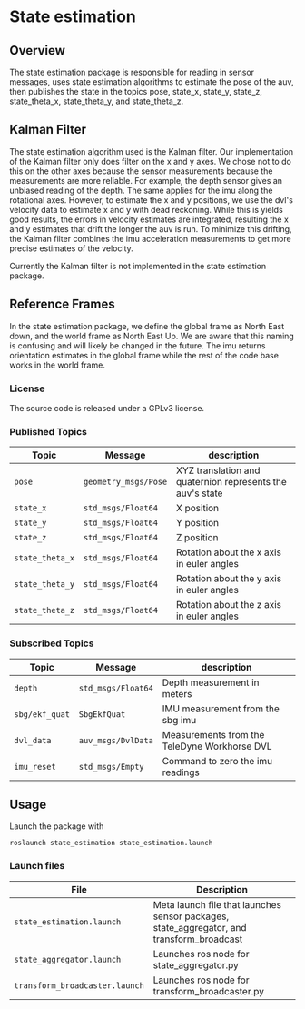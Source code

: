 # State estimation

## Overview

The state estimation package is responsible for reading in sensor messages, uses state estimation algorithms
to estimate the pose of the auv, then publishes the state in the topics pose, state_x, state_y, state_z,
state_theta_x, state_theta_y, and state_theta_z.

## Kalman Filter

The state estimation algorithm used is the Kalman filter. Our implementation of the Kalman filter only does filter on the x and y axes. We chose not to do this on the other axes because the sensor measurements because the measurements are more reliable. For example, the depth sensor gives an unbiased reading of the depth. The same applies for the imu along the rotational axes. However, to estimate the x and y positions, we use the dvl's velocity data to estimate x and y with dead reckoning. While this is yields good results, the errors in velocity estimates are integrated, resulting the x and y estimates that drift the longer the auv is run. To minimize this drifting, the Kalman filter combines the imu acceleration measurements to get more precise estimates of the velocity.

Currently the Kalman filter is not implemented in the state estimation package.

## Reference Frames

In the state estimation package, we define the global frame as North East down, and the world frame as North East Up. We are aware that this naming is confusing and will likely be changed in the future. The imu returns orientation estimates in the global frame while the rest of the code base works in the world frame.

### License

The source code is released under a GPLv3 license.


### Published Topics

| Topic | Message | description |
| ------ | ------- | ---------- |
| `pose` | `geometry_msgs/Pose` | XYZ translation and quaternion represents the auv's state|
| `state_x` | `std_msgs/Float64` | X position|
| `state_y` | `std_msgs/Float64` | Y position|
| `state_z` | `std_msgs/Float64` | Z position|
| `state_theta_x` | `std_msgs/Float64` | Rotation about the x axis in euler angles|
| `state_theta_y` | `std_msgs/Float64` | Rotation about the y axis in euler angles|
| `state_theta_z` | `std_msgs/Float64` | Rotation about the z axis in euler angles|

### Subscribed Topics

| Topic | Message | description |
| ------ | ------- | ---------- |
| `depth` | `std_msgs/Float64` | Depth measurement in meters|
| `sbg/ekf_quat` | `SbgEkfQuat` | IMU measurement from the sbg imu|
| `dvl_data` | `auv_msgs/DvlData` | Measurements from the TeleDyne Workhorse DVL|
| `imu_reset` | `std_msgs/Empty` | Command to zero the imu readings|

## Usage

Launch the package with

    roslaunch state_estimation state_estimation.launch

### Launch files

| File | Description|
| ------ | ------ |
|  `state_estimation.launch` | Meta launch file that launches sensor packages, state_aggregator, and transform_broadcast|
| `state_aggregator.launch` | Launches ros node for state_aggregator.py|
| `transform_broadcaster.launch` | Launches ros node for transform_broadcaster.py|